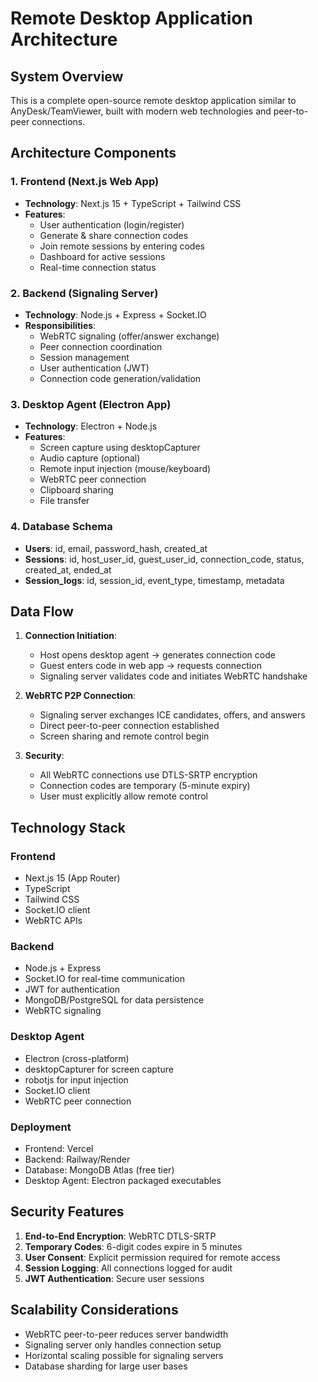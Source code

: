 # Remote Desktop Application Architecture

## System Overview

This is a complete open-source remote desktop application similar to AnyDesk/TeamViewer, built with modern web technologies and peer-to-peer connections.

## Architecture Components

### 1. Frontend (Next.js Web App)
- **Technology**: Next.js 15 + TypeScript + Tailwind CSS
- **Features**:
  - User authentication (login/register)
  - Generate & share connection codes
  - Join remote sessions by entering codes
  - Dashboard for active sessions
  - Real-time connection status

### 2. Backend (Signaling Server)
- **Technology**: Node.js + Express + Socket.IO
- **Responsibilities**:
  - WebRTC signaling (offer/answer exchange)
  - Peer connection coordination
  - Session management
  - User authentication (JWT)
  - Connection code generation/validation

### 3. Desktop Agent (Electron App)
- **Technology**: Electron + Node.js
- **Features**:
  - Screen capture using desktopCapturer
  - Audio capture (optional)
  - Remote input injection (mouse/keyboard)
  - WebRTC peer connection
  - Clipboard sharing
  - File transfer

### 4. Database Schema
- **Users**: id, email, password_hash, created_at
- **Sessions**: id, host_user_id, guest_user_id, connection_code, status, created_at, ended_at
- **Session_logs**: id, session_id, event_type, timestamp, metadata

## Data Flow

1. **Connection Initiation**:
   - Host opens desktop agent → generates connection code
   - Guest enters code in web app → requests connection
   - Signaling server validates code and initiates WebRTC handshake

2. **WebRTC P2P Connection**:
   - Signaling server exchanges ICE candidates, offers, and answers
   - Direct peer-to-peer connection established
   - Screen sharing and remote control begin

3. **Security**:
   - All WebRTC connections use DTLS-SRTP encryption
   - Connection codes are temporary (5-minute expiry)
   - User must explicitly allow remote control

## Technology Stack

### Frontend
- Next.js 15 (App Router)
- TypeScript
- Tailwind CSS
- Socket.IO client
- WebRTC APIs

### Backend
- Node.js + Express
- Socket.IO for real-time communication
- JWT for authentication
- MongoDB/PostgreSQL for data persistence
- WebRTC signaling

### Desktop Agent
- Electron (cross-platform)
- desktopCapturer for screen capture
- robotjs for input injection
- Socket.IO client
- WebRTC peer connection

### Deployment
- Frontend: Vercel
- Backend: Railway/Render
- Database: MongoDB Atlas (free tier)
- Desktop Agent: Electron packaged executables

## Security Features

1. **End-to-End Encryption**: WebRTC DTLS-SRTP
2. **Temporary Codes**: 6-digit codes expire in 5 minutes
3. **User Consent**: Explicit permission required for remote access
4. **Session Logging**: All connections logged for audit
5. **JWT Authentication**: Secure user sessions

## Scalability Considerations

- WebRTC peer-to-peer reduces server bandwidth
- Signaling server only handles connection setup
- Horizontal scaling possible for signaling servers
- Database sharding for large user bases
